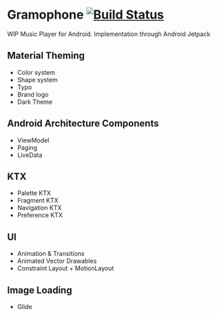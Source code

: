 # Gramophone [![Build Status](https://travis-ci.org/serbelga/Gramophone.svg?branch=master)](https://travis-ci.org/serbelga/Gramophone)

WIP Music Player for Android. Implementation through Android Jetpack

## Material Theming
- Color system
- Shape system
- Typo
- Brand logo
- Dark Theme

## Android Architecture Components
- ViewModel
- Paging
- LiveData

## KTX
- Palette KTX
- Fragment KTX
- Navigation KTX
- Preference KTX

## UI
- Animation & Transitions
- Animated Vector Drawables
- Constraint Layout + MotionLayout

## Image Loading
- Glide
